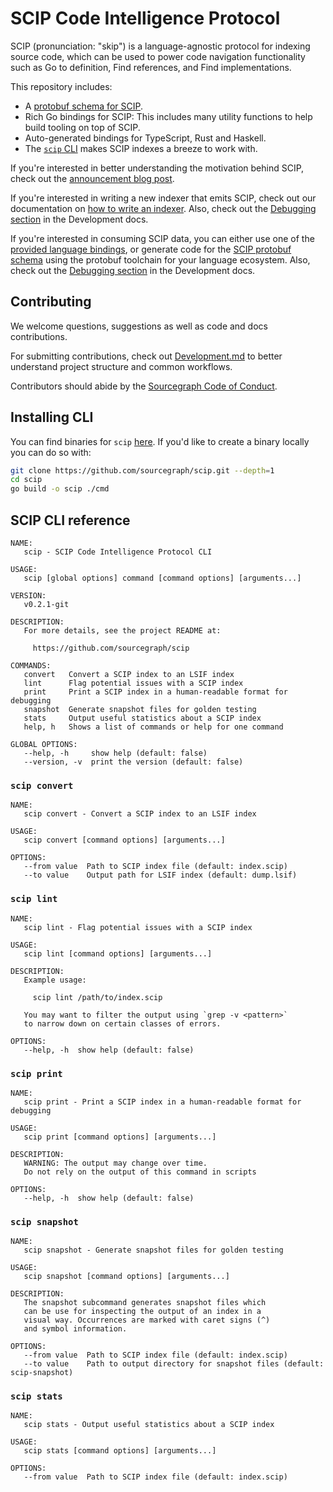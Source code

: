 # SCIP Code Intelligence Protocol

SCIP (pronunciation: "skip") is a language-agnostic protocol
for indexing source code,
which can be used to power code navigation functionality
such as Go to definition, Find references, and Find implementations.

This repository includes:

- A [protobuf schema for SCIP](./scip.proto).
- Rich Go bindings for SCIP: This includes many utility functions
  to help build tooling on top of SCIP.
- Auto-generated bindings for TypeScript, Rust and Haskell.
- The [`scip` CLI](#scip-cli-reference) makes SCIP indexes
  a breeze to work with.

If you're interested in better understanding the motivation behind SCIP,
check out the [announcement blog post](https://about.sourcegraph.com/blog/announcing-scip).

If you're interested in writing a new indexer that emits SCIP,
check out our documentation on
[how to write an indexer](https://docs.sourcegraph.com/code_intelligence/explanations/writing_an_indexer).
Also, check out the [Debugging section][] in the Development docs.

If you're interested in consuming SCIP data,
you can either use one of the [provided language bindings](https://github.com/sourcegraph/scip/tree/main/bindings),
or generate code for the [SCIP protobuf schema](./scip.proto)
using the protobuf toolchain for your language ecosystem.
Also, check out the [Debugging section][] in the Development docs.

[debugging section]: ./Development.md#debugging

## Contributing

We welcome questions, suggestions as well as code and docs contributions.

For submitting contributions, check out [Development.md](./Development.md)
to better understand project structure and common workflows.

Contributors should abide by the [Sourcegraph Code of Conduct](https://handbook.sourcegraph.com/company-info-and-process/communication/code_of_conduct/).

## Installing CLI

You can find binaries for `scip`
[here](https://github.com/sourcegraph/scip/releases). If you'd like to create a
binary locally you can do so with:

```sh
git clone https://github.com/sourcegraph/scip.git --depth=1
cd scip
go build -o scip ./cmd
```

## SCIP CLI reference

```
NAME:
   scip - SCIP Code Intelligence Protocol CLI

USAGE:
   scip [global options] command [command options] [arguments...]

VERSION:
   v0.2.1-git

DESCRIPTION:
   For more details, see the project README at:

     https://github.com/sourcegraph/scip

COMMANDS:
   convert   Convert a SCIP index to an LSIF index
   lint      Flag potential issues with a SCIP index
   print     Print a SCIP index in a human-readable format for debugging
   snapshot  Generate snapshot files for golden testing
   stats     Output useful statistics about a SCIP index
   help, h   Shows a list of commands or help for one command

GLOBAL OPTIONS:
   --help, -h     show help (default: false)
   --version, -v  print the version (default: false)
```

### `scip convert`

```
NAME:
   scip convert - Convert a SCIP index to an LSIF index

USAGE:
   scip convert [command options] [arguments...]

OPTIONS:
   --from value  Path to SCIP index file (default: index.scip)
   --to value    Output path for LSIF index (default: dump.lsif)
```

### `scip lint`

```
NAME:
   scip lint - Flag potential issues with a SCIP index

USAGE:
   scip lint [command options] [arguments...]

DESCRIPTION:
   Example usage:

     scip lint /path/to/index.scip

   You may want to filter the output using `grep -v <pattern>`
   to narrow down on certain classes of errors.

OPTIONS:
   --help, -h  show help (default: false)
```

### `scip print`

```
NAME:
   scip print - Print a SCIP index in a human-readable format for debugging

USAGE:
   scip print [command options] [arguments...]

DESCRIPTION:
   WARNING: The output may change over time.
   Do not rely on the output of this command in scripts

OPTIONS:
   --help, -h  show help (default: false)
```

### `scip snapshot`

```
NAME:
   scip snapshot - Generate snapshot files for golden testing

USAGE:
   scip snapshot [command options] [arguments...]

DESCRIPTION:
   The snapshot subcommand generates snapshot files which
   can be use for inspecting the output of an index in a
   visual way. Occurrences are marked with caret signs (^)
   and symbol information.

OPTIONS:
   --from value  Path to SCIP index file (default: index.scip)
   --to value    Path to output directory for snapshot files (default: scip-snapshot)
```

### `scip stats`

```
NAME:
   scip stats - Output useful statistics about a SCIP index

USAGE:
   scip stats [command options] [arguments...]

OPTIONS:
   --from value  Path to SCIP index file (default: index.scip)
```
